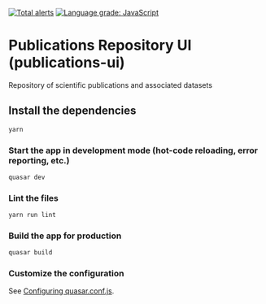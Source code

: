 [![Total alerts](https://img.shields.io/lgtm/alerts/g/oarepo/publications-ui.svg?logo=lgtm&logoWidth=18)](https://lgtm.com/projects/g/oarepo/publications-ui/alerts/)
[![Language grade: JavaScript](https://img.shields.io/lgtm/grade/javascript/g/oarepo/publications-ui.svg?logo=lgtm&logoWidth=18)](https://lgtm.com/projects/g/oarepo/publications-ui/context:javascript)

# Publications Repository UI (publications-ui)

Repository of scientific publications and associated datasets

## Install the dependencies
```bash
yarn
```

### Start the app in development mode (hot-code reloading, error reporting, etc.)
```bash
quasar dev
```

### Lint the files
```bash
yarn run lint
```

### Build the app for production
```bash
quasar build
```

### Customize the configuration
See [Configuring quasar.conf.js](https://quasar.dev/quasar-cli/quasar-conf-js).

